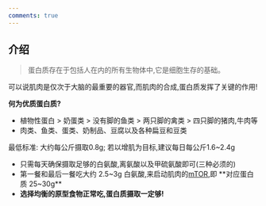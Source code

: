 ```yaml
---
comments: true
---
```


## 介绍

> 蛋白质存在于包括人在内的所有生物体中,它是细胞生存的基础。

可以说肌肉是仅次于大脑的最重要的器官,而肌肉的合成,蛋白质发挥了关键的作用!

**何为优质蛋白质?**  

- 植物性蛋白 > 奶蛋类 > 没有脚的鱼类 > 两只脚的禽类 > 四只脚的猪肉,牛肉等
- 肉类、鱼类、蛋类、奶制品、豆腐以及各种扁豆和豆类

最低标准: 大约每公斤摄取0.8g; 若以增肌为目标,建议每日每公斤1.6~2.4g

- 只需每天确保摄取足够的白氨酸,离氨酸以及甲硫氨酸即可(三种必须的)
- 第一餐和最后一餐吃大约 2.5~3g 白氨酸,来启动肌肉的[mTOR](https://cellandbioscience.biomedcentral.com/articles/10.1186/s13578-020-00396-1#),即 **对应蛋白质 25~30g**
- **选择均衡的原型食物正常吃,蛋白质摄取一定够!**